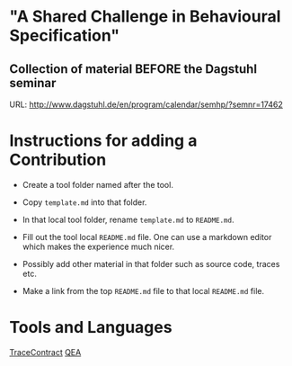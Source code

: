 # "A Shared Challenge in Behavioural Specification"
## Collection of material BEFORE the Dagstuhl seminar 

URL: http://www.dagstuhl.de/en/program/calendar/semhp/?semnr=17462

# Instructions for adding a Contribution

* Create a tool folder named after the tool.

* Copy `template.md` into that folder.

* In that local tool folder, rename `template.md` to `README.md`.

* Fill out the tool local `README.md` file. One can use a markdown
  editor which makes the experience much nicer.

* Possibly add other material in that folder such as source code, traces etc.

* Make a link from the top `README.md` file to that local `README.md` file.

# Tools and Languages

[TraceContract](tracecontract/README.md)
[QEA](qea/README.md)
